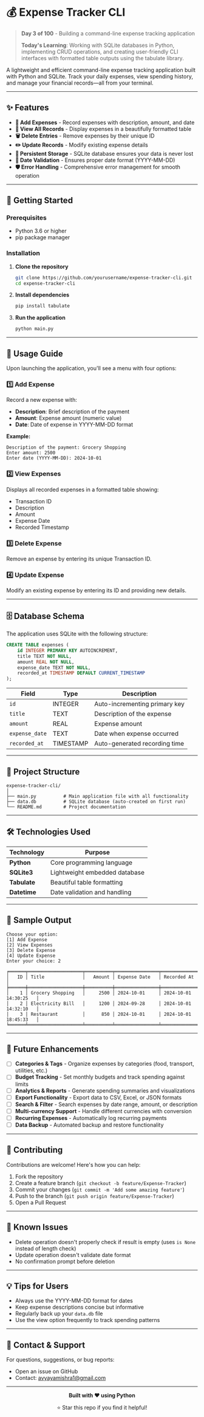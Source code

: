 # 💰 Expense Tracker CLI

> **Day 3 of 100** - Building a command-line expense tracking application
> 
> **Today's Learning**: Working with SQLite databases in Python, implementing CRUD operations, and creating user-friendly CLI interfaces with formatted table outputs using the tabulate library.

A lightweight and efficient command-line expense tracking application built with Python and SQLite. Track your daily expenses, view spending history, and manage your financial records—all from your terminal.

---

## ✨ Features

- **📝 Add Expenses** - Record expenses with description, amount, and date
- **👀 View All Records** - Display expenses in a beautifully formatted table
- **🗑️ Delete Entries** - Remove expenses by their unique ID
- **✏️ Update Records** - Modify existing expense details
- **💾 Persistent Storage** - SQLite database ensures your data is never lost
- **📅 Date Validation** - Ensures proper date format (YYYY-MM-DD)
- **🛡️ Error Handling** - Comprehensive error management for smooth operation

---

## 🚀 Getting Started

### Prerequisites

- Python 3.6 or higher
- pip package manager

### Installation

1. **Clone the repository**
   ```bash
   git clone https://github.com/yourusername/expense-tracker-cli.git
   cd expense-tracker-cli
   ```

2. **Install dependencies**
   ```bash
   pip install tabulate
   ```

3. **Run the application**
   ```bash
   python main.py
   ```

---

## 📖 Usage Guide

Upon launching the application, you'll see a menu with four options:

### 1️⃣ Add Expense
Record a new expense with:
- **Description**: Brief description of the payment
- **Amount**: Expense amount (numeric value)
- **Date**: Date of expense in YYYY-MM-DD format

**Example:**
```
Description of the payment: Grocery Shopping
Enter amount: 2500
Enter date (YYYY-MM-DD): 2024-10-01
```

### 2️⃣ View Expenses
Displays all recorded expenses in a formatted table showing:
- Transaction ID
- Description
- Amount
- Expense Date
- Recorded Timestamp

### 3️⃣ Delete Expense
Remove an expense by entering its unique Transaction ID.

### 4️⃣ Update Expense
Modify an existing expense by entering its ID and providing new details.

---

## 🗄️ Database Schema

The application uses SQLite with the following structure:

```sql
CREATE TABLE expenses (
    id INTEGER PRIMARY KEY AUTOINCREMENT,
    title TEXT NOT NULL,
    amount REAL NOT NULL,
    expense_date TEXT NOT NULL,
    recorded_at TIMESTAMP DEFAULT CURRENT_TIMESTAMP
);
```

| Field | Type | Description |
|-------|------|-------------|
| `id` | INTEGER | Auto-incrementing primary key |
| `title` | TEXT | Description of the expense |
| `amount` | REAL | Expense amount |
| `expense_date` | TEXT | Date when expense occurred |
| `recorded_at` | TIMESTAMP | Auto-generated recording time |

---

## 📁 Project Structure

```
expense-tracker-cli/
│
├── main.py          # Main application file with all functionality
├── data.db          # SQLite database (auto-created on first run)
└── README.md        # Project documentation
```

---

## 🛠️ Technologies Used

| Technology | Purpose |
|------------|---------|
| **Python** | Core programming language |
| **SQLite3** | Lightweight embedded database |
| **Tabulate** | Beautiful table formatting |
| **Datetime** | Date validation and handling |

---

## 📸 Sample Output

```
Choose your option: 
[1] Add Expense
[2] View Expenses
[3] Delete Expense
[4] Update Expense
Enter your choice: 2

╒══════╤════════════════════╤══════════╤════════════════╤═══════════════════════╕
│   ID │ Title              │   Amount │ Expense Date   │ Recorded At           │
╞══════╪════════════════════╪══════════╪════════════════╪═══════════════════════╡
│    1 │ Grocery Shopping   │     2500 │ 2024-10-01     │ 2024-10-01 14:30:25   │
│    2 │ Electricity Bill   │     1200 │ 2024-09-28     │ 2024-10-01 14:32:10   │
│    3 │ Restaurant         │      850 │ 2024-10-01     │ 2024-10-01 18:45:33   │
╘══════╧════════════════════╧══════════╧════════════════╧═══════════════════════╛
```

---

## 🔮 Future Enhancements

- [ ] **Categories & Tags** - Organize expenses by categories (food, transport, utilities, etc.)
- [ ] **Budget Tracking** - Set monthly budgets and track spending against limits
- [ ] **Analytics & Reports** - Generate spending summaries and visualizations
- [ ] **Export Functionality** - Export data to CSV, Excel, or JSON formats
- [ ] **Search & Filter** - Search expenses by date range, amount, or description
- [ ] **Multi-currency Support** - Handle different currencies with conversion
- [ ] **Recurring Expenses** - Automatically log recurring payments
- [ ] **Data Backup** - Automated backup and restore functionality

---

## 🤝 Contributing

Contributions are welcome! Here's how you can help:

1. Fork the repository
2. Create a feature branch (`git checkout -b feature/Expense-Tracker`)
3. Commit your changes (`git commit -m 'Add some amazing feature'`)
4. Push to the branch (`git push origin feature/Expense-Tracker`)
5. Open a Pull Request

---

## 🐛 Known Issues

- Delete operation doesn't properly check if result is empty (uses `is None` instead of length check)
- Update operation doesn't validate date format
- No confirmation prompt before deletion

---

## 💡 Tips for Users

- Always use the YYYY-MM-DD format for dates
- Keep expense descriptions concise but informative
- Regularly back up your `data.db` file
- Use the view option frequently to track spending patterns

---

## 📧 Contact & Support

For questions, suggestions, or bug reports:
- Open an issue on GitHub
- Contact: avyayamishra1@gmail.com

---

<div align="center">

**Built with ❤️ using Python**

⭐ Star this repo if you find it helpful!

</div>

